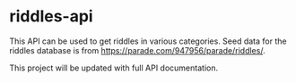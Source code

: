 # riddles-api

This API can be used to get riddles in various categories. Seed data for the riddles database is from https://parade.com/947956/parade/riddles/.

This project will be updated with full API documentation.
 
